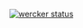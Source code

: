 [![wercker status](https://app.wercker.com/status/b6ff211595c2b56546c19103c4083dda/m "wercker status")](https://app.wercker.com/project/bykey/b6ff211595c2b56546c19103c4083dda)
